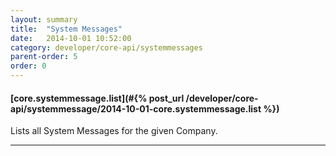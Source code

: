 ```yaml
---
layout: summary
title:  "System Messages"
date:   2014-10-01 10:52:00
category: developer/core-api/systemmessages
parent-order: 5
order: 0
---
```


#### [core.systemmessage.list](#{% post_url /developer/core-api/systemmessage/2014-10-01-core.systemmessage.list %})

Lists all System Messages for the given Company.

***